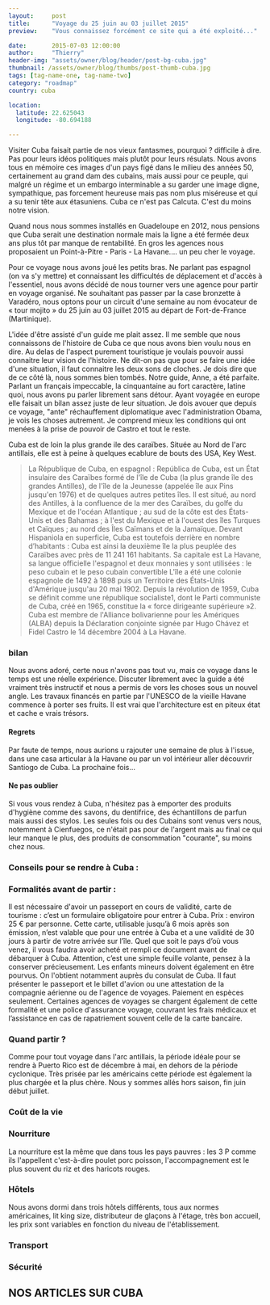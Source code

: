 ```yaml
---
layout:     post
title:      "Voyage du 25 juin au 03 juillet 2015"
preview:    "Vous connaissez forcément ce site qui a été exploité..."

date:       2015-07-03 12:00:00
author:     "Thierry"
header-img: "assets/owner/blog/header/post-bg-cuba.jpg"
thumbnail: /assets/owner/blog/thumbs/post-thumb-cuba.jpg
tags: [tag-name-one, tag-name-two]
category: "roadmap"
country: cuba

location:
  latitude: 22.625043
  longitude: -80.694188

---
```



Visiter Cuba faisait partie de nos vieux fantasmes, pourquoi ? difficile à dire. Pas pour leurs idéos politiques mais plutôt pour leurs résulats. Nous avons tous en mémoire ces images d'un pays figé dans le milieu des années 50, certainement au grand dam des cubains, mais aussi pour ce peuple, qui malgré un régime et un embargo interminable a su garder une image digne, sympathique, pas forcement heureuse mais pas nom plus miséreuse et qui a su tenir tête aux étasuniens. Cuba ce n'est pas Calcuta. C'est du moins notre vision.

Quand nous nous sommes installés en Guadeloupe en 2012, nous pensions que Cuba serait une destination normale mais la ligne a été fermée deux ans plus tôt par manque de rentabilité. En gros les agences nous proposaient un Point-à-Pitre - Paris - La Havane.... un peu cher le voyage. 

Pour ce voyage nous avons joué les petits bras. Ne parlant pas espagnol (on va s'y mettre) et connaissant les difficultés de déplacement et d'accès à l'essentiel, nous avons décidé de nous tourner vers une agence pour partir en voyage organisé. Ne souhaitant pas passer par la case bronzette à Varadéro, nous optons pour un circuit d'une semaine au nom évocateur de « tour mojito » du 25 juin au 03 juillet 2015 au départ de Fort-de-France (Martinique).

L'idée d'être assisté d'un guide me plait assez. Il me semble que nous connaissons de l'histoire de Cuba ce que nous avons bien voulu nous en dire. Au delas de l'aspect purement touristique je voulais pouvoir aussi connaitre leur vision de l'histoire. Ne dit-on pas que pour se faire une idée d'une situation, il faut connaitre les deux sons de cloches. Je dois dire que de ce côté là, nous sommes bien tombés. Notre guide, Anne, a été parfaite. Parlant un français impeccable, la cinquantaine au fort caractère, latine quoi, nous avons pu parler librement sans détour. Ayant voyagée en europe elle faisait un bilan assez juste de leur situation. Je dois avouer que depuis ce voyage, "ante" réchauffement diplomatique avec l'administration Obama, je vois les choses autrement. Je comprend mieux les conditions qui ont menées à la prise de pouvoir de Castro et tout le reste.     

Cuba est de loin la plus grande ile des caraïbes. Située au Nord de l'arc antillais, elle est à peine à quelques ecablure de bouts des USA, Key West.

> La République de Cuba, en espagnol : República de Cuba, est un État insulaire des Caraïbes formé de l'île de Cuba (la plus grande île des grandes Antilles), de l'île de la Jeunesse (appelée île aux Pins jusqu'en 1976) et de quelques autres petites îles. Il est situé, au nord des Antilles, à la confluence de la mer des Caraïbes, du golfe du Mexique et de l'océan Atlantique ; au sud de la côte est des États-Unis et des Bahamas ; à l'est du Mexique et à l'ouest des îles Turques et Caïques ; au nord des Îles Caïmans et de la Jamaïque.
Devant Hispaniola en superficie, Cuba est toutefois derrière en nombre d’habitants : Cuba est ainsi la deuxième île la plus peuplée des Caraïbes avec près de 11 241 161 habitants. Sa capitale est La Havane, sa langue officielle l'espagnol et deux monnaies y sont utilisées : le peso cubain et le peso cubain convertible
L'île a été une colonie espagnole de 1492 à 1898 puis un Territoire des États-Unis d'Amérique jusqu'au 20 mai 1902. Depuis la révolution de 1959, Cuba se définit comme une république socialiste1, dont le Parti communiste de Cuba, créé en 1965, constitue la « force dirigeante supérieure »2.
Cuba est membre de l'Alliance bolivarienne pour les Amériques (ALBA) depuis la Déclaration conjointe signée par Hugo Chávez et Fidel Castro le 14 décembre 2004 à La Havane.


### bilan

Nous avons adoré, certe nous n'avons pas tout vu, mais ce voyage dans le temps est une réelle expérience. Discuter librement avec la guide a été vraiment très instructif et nous a permis de vors les choses sous un nouvel angle. Les travaux financés en partie par l'UNESCO de la vieille Havane commence à porter ses fruits. Il est vrai que l'architecture est en piteux état et cache e vrais trésors. 


#### Regrets

Par faute de temps, nous aurions u rajouter une semaine de plus à l'issue, dans une casa articular à la Havane ou par un vol intérieur aller découvrir Santiogo de Cuba. La prochaine fois... 

#### Ne pas oublier

Si vous vous rendez à Cuba, n'hésitez pas à emporter des produits d'hygiène comme des savons, du dentifrice, des échantillons de parfun mais aussi des stylos. Les seules fois ou des Cubains sont venus vers nous, notemment à Cienfuegos, ce n'était pas pour de l'argent mais au final ce qui leur manque le plus, des produits de consommation "courante", su moins chez nous.


### Conseils pour se rendre à Cuba :  

### Formalités avant de partir :  

Il est nécessaire d'avoir un passeport en cours de validité, carte de tourisme : c’est un formulaire obligatoire pour entrer à Cuba. Prix : environ 25 € par personne. Cette carte, utilisable jusqu’à 6 mois après son émission, n’est valable que pour une entrée à Cuba et a une validité de 30 jours à partir de votre arrivée sur l’île. Quel que soit le pays d’où vous venez, il vous faudra avoir acheté et rempli ce document avant de débarquer à Cuba. Attention, c’est une simple feuille volante, pensez à la conserver précieusement. Les enfants mineurs doivent également en être pourvus.
On l'obtient notamment auprès du consulat de Cuba. Il faut présenter le passeport et le billet d'avion ou une attestation de la compagnie aérienne ou de l'agence de voyages. Paiement en espèces seulement. Certaines agences de voyages se chargent également de cette formalité et une police d'assurance voyage, couvrant les frais médicaux et l’assistance en cas de rapatriement souvent celle de la carte bancaire.  

### Quand partir ?  

Comme pour tout voyage dans l'arc antillais, la période idéale pour se rendre à Puerto Rico est de décembre à mai, en dehors de la période cyclonique. Très prisée par les américains cette période est également la plus chargée et la plus chère. Nous y sommes allés hors saison, fin juin début juillet.

### Coût de la vie

### Nourriture

La nourriture est la même que dans tous les pays pauvres : les 3 P comme ils l'appellent c'est-à-dire poulet porc poisson, l'accompagnement est le plus souvent du riz et des haricots rouges.

### Hôtels

Nous avons dormi dans trois hôtels différents, tous aux normes américaines, lit king size, distributeur de glaçons à l'étage, très bon accueil, les prix sont variables en fonction du niveau de l'établissement.

### Transport

 
### Sécurité





## NOS ARTICLES SUR CUBA